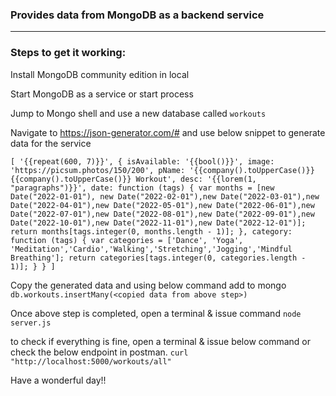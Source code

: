 ### Provides data from MongoDB as a backend service

-------
### Steps to get it working:
Install MongoDB community edition in local 

Start MongoDB as a service or start process

Jump to Mongo shell and use a new database called `workouts`

Navigate to https://json-generator.com/# and use below snippet to generate data for the service

`
[
'{{repeat(600, 7)}}',
{
isAvailable: '{{bool()}}',
image: 'https://picsum.photos/150/200',
pName: '{{company().toUpperCase()}} {{company().toUpperCase()}} Workout',
desc: '{{lorem(1, "paragraphs")}}',
date: function (tags) {
var months = [new Date("2022-01-01"), new Date("2022-02-01"),new Date("2022-03-01"),new Date("2022-04-01"),new Date("2022-05-01"),new Date("2022-06-01"),new Date("2022-07-01"),new Date("2022-08-01"),new Date("2022-09-01"),new Date("2022-10-01"),new Date("2022-11-01"),new Date("2022-12-01")];
return months[tags.integer(0, months.length - 1)];
},
category: function (tags) {
var categories = ['Dance', 'Yoga',
'Meditation','Cardio','Walking','Stretching','Jogging','Mindful Breathing'];
return categories[tags.integer(0, categories.length - 1)];
}
}
]
`

Copy the generated data and using below command add to mongo 
`db.workouts.insertMany(<copied data from above step>)`

Once above step is completed, open a terminal & issue command `node server.js`

to check if everything is fine, open a terminal & issue below command or check the below endpoint in postman.
`curl "http://localhost:5000/workouts/all"`

Have a wonderful day!!